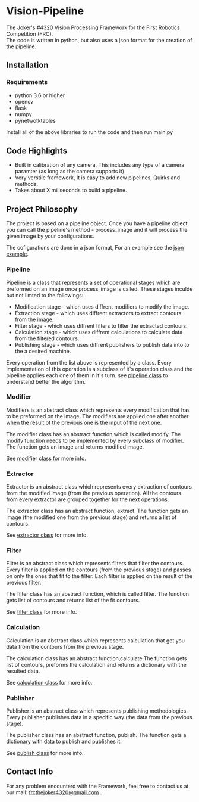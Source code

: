 # Vision-Pipeline
The Joker's #4320 Vision Processing Framework for the First Robotics Competition (FRC).   
The code is written in python, but also uses a json format for the creation of the pipeline.

## Installation

### Requirements
* python 3.6 or higher
* opencv
* flask
* numpy
* pynetwotktables

Install all of the above libraries to run the code and then run main.py

## Code Highlights
* Built in calibration of any camera, This includes any type of a camera paramter (as long as the camera supports it).
* Very verstile framework, It is easy to add new pipelines, Quirks and methods.
* Takes about X miliseconds to build a pipeline.

## Project Philosophy
The project is based on a pipeline object.
Once you have a pipeline object you can call the pipeline's method - process_image and it will process the given image by your configurations.

The cofigurations are done in a json format, For an example see the [json example](https://github.com/TheJoker4320/vision-framework/blob/develop/examples/example.json).

### Pipeline
Pipeline is a class that represents a set of operational stages which are preformed on an image once process_image is called. 
These stages inculde but not limted to the followings:
* Modification stage - which uses diffrent modifiers to modify the image.
* Extraction stage - which uses diffrent extractors to extract contours from the image.
* Filter stage - which uses diffrent filters to filter the extracted contours.
* Calculation stage - which uses diffrent calculations to calculate data from the filtered contours.
* Publishing stage - which uses diffrent publishers to publish data into to the a desired machine. 

Every operation from the list above is represented by a class. Every implementation of this operation is a subclass of it's operation class and the pipeline applies each one of them in it's turn. see [pipeline class](https://github.com/TheJoker4320/vision-framework/blob/develop/pipeline/pipeline.py) to understand better the algorithm.

### Modifier
Modifiers is an abstract class which represents every modification that has to be preformed on the image. The modifiers are applied one after another when the result of the previous one is the input of the next one.

The modifier class has an abstract function,which is called modify. 
The modify function needs to be implemented by every subclass of modifier.
The function gets an image and returns modified image.

See [modifier class](https://github.com/TheJoker4320/vision-framework/blob/develop/modifiers/modifier.py) for more info.

### Extractor
Extractor is an abstract class which represents every extraction of contours from the modified image (from the previous operation). 
All the contours from every extractor are grouped together for the next operations.

The extractor class has an abstract function, extract. The function gets an image (the modified one from the previous stage) and returns a list of contours.

See [extractor class](https://github.com/TheJoker4320/vision-framework/blob/develop/extractors/extractor.py) for more info.

### Filter
Filter is an abstract class which represents filters that filter the contours. 
Every filter is applied on the contours (from the previous stage) and passes on only the ones that fit to the filter.
Each filter is applied on the result of the previous filter.

The filter class has an abstract function, which is called filter.
The function gets list of contours and returns list of the fit contours.

See [filter class](https://github.com/TheJoker4320/vision-framework/blob/develop/filters/filter.py) for more info.

### Calculation
Calculation is an abstract class which represents calculation that get you data from the contours from the previous stage.

The calculation class has an abstract function,calculate.The function gets list of contours, preforms the calculation and returns a dictionary with the resulted data.

See [calculation class](https://github.com/TheJoker4320/vision-framework/blob/develop/calculations/calculation.py) for more info.

### Publisher
Publisher is an abstract class which represents publishing methodologies.
Every publisher publishes data in a specific way (the data from the previous stage).

The publisher class has an abstract function, publish. The function gets a dictionary with data to publish and publishes it.

See [publish class](https://github.com/TheJoker4320/vision-framework/blob/develop/publishers/publish.py) for more info.

## Contact Info
For any problem encounterd with the Framework, feel free to contact us at our mail: frcthejoker4320@gmail.com .
